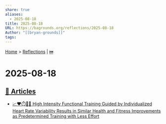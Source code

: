 ```yaml
---
share: true
aliases:
  - 2025-08-18
title: 2025-08-18
URL: https://bagrounds.org/reflections/2025-08-18
Author: "[[bryan-grounds]]"
tags: 
---
```

[Home](../index.md) > [Reflections](./index.md) | [⏮️](./2025-08-17.md)  
# 2025-08-18  
## [📄 Articles](../articles/index.md)  
- [📈❤️⏱️💪🧘 High Intensity Functional Training Guided by Individualized Heart Rate Variability Results in Similar Health and Fitness Improvements as Predetermined Training with Less Effort](../articles/high-intensity-functional-training-guided-by-individualized-heart-rate-variability-results-in-similar-health-and-fitness-improvements-as-predetermined-training-with-less-effort.md)
